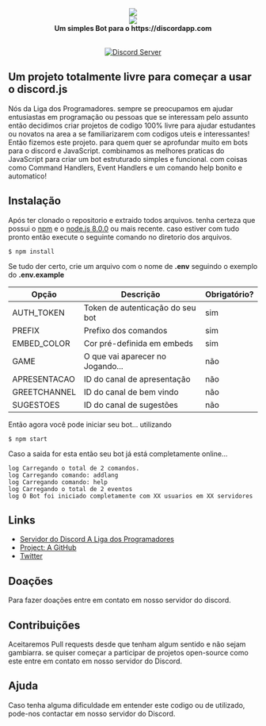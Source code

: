 <div align="center">
  <img src="https://i.imgur.com/pI0g7mg.png"><br>
  <img src="https://i.imgur.com/AxI9yNz.png"><br>
  <b>Um simples Bot para o https://discordapp.com</b><br><br>

  <p>
    <a href="https://discord.gg/J78z3FV" target="_blank"><img src="https://discordapp.com/api/guilds/366404358440615951/embed.png" alt="Discord Server"/></a>
  </p>
</div>

## Um projeto totalmente livre para começar a usar o discord.js
Nós da Liga dos Programadores. sempre se preocupamos em ajudar entusiastas em programação ou pessoas que se interessam pelo assunto então decidimos criar projetos de codigo 100% livre para ajudar estudantes ou novatos na area a se familiarizarem com codigos uteis e interessantes!
Então fizemos este projeto. para quem quer se aprofundar muito em bots para o discord e JavaScript. combinamos as melhores praticas do JavaScript para criar um bot estruturado simples e funcional. com coisas como Command Handlers, Event Handlers e um comando help bonito e automatico!

## Instalação
Após ter clonado o repositorio e extraido todos arquivos. tenha certeza que possui o [npm](https://www.npmjs.com/) e o [node.js 8.0.0](https://nodejs.org/en/) ou mais recente. caso estiver com tudo pronto então execute o seguinte comando no diretorio dos arquivos.

```$ npm install```

Se tudo der certo, crie um arquivo com o nome de **.env** seguindo o exemplo do **.env.example**

| Opção        | Descrição                        | Obrigatório? |
| ------------ | -------------------------------- | ------------ |
| AUTH_TOKEN   | Token de autenticação do seu bot | sim          |
| PREFIX       | Prefixo dos comandos             | sim          |
| EMBED_COLOR  | Cor pré-definida em embeds       | sim          |
| GAME         | O que vai aparecer no Jogando... | não          |
| APRESENTACAO | ID do canal de apresentação      | não          |
| GREETCHANNEL | ID do canal de bem vindo         | não          |
| SUGESTOES    | ID do canal de sugestões         | não          |

Então agora você pode iniciar seu bot... utilizando

```$ npm start```

Caso a saida for esta então seu bot já está completamente online...

```
log Carregando o total de 2 comandos.
log Carregando comando: addlang
log Carregando comando: help
log Carregando o total de 2 eventos
log O Bot foi iniciado completamente com XX usuarios em XX servidores
```

## Links
* [Servidor do Discord A Liga dos Programadores](https://discord.gg/J78z3FV)
* [Project: A GitHub](https://github.com/Liga-dos-Programadores/Project-A)
* [Twitter](https://twitter.com/123katho)

## Doações
Para fazer doações entre em contato em nosso servidor do discord.

## Contribuições
Aceitaremos Pull requests desde que tenham algum sentido e não sejam gambiarra. se quiser começar a participar de projetos open-source como este entre em contato em nosso servidor do Discord.

## Ajuda
Caso tenha alguma dificuldade em entender este codigo ou de utilizado, pode-nos contactar em nosso servidor do Discord.
